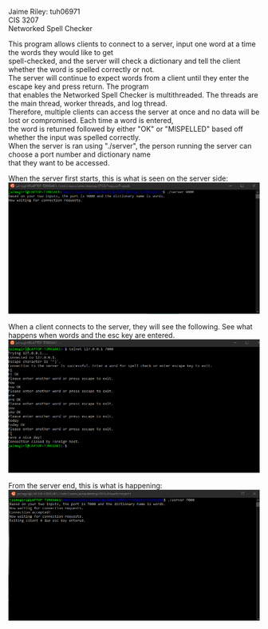 Jaime Riley: tuh06971<br />
CIS 3207<br />
Networked Spell Checker<br />

This program allows clients to connect to a server, input one word at a time the words they would like to get <br />
spell-checked, and the server will check a dictionary and tell the client whether the word is spelled correctly or not. <br />
The server will continue to expect words from a client until they enter the escape key and press return. The program <br />
that enables the Networked Spell Checker is multithreaded. The threads are the main thread, worker threads, and log thread.  
Therefore, multiple clients can access the server at once and no data will be lost or compromised. Each time a word is entered,  
the word is returned followed by either "OK" or "MISPELLED" based off whether the input was spelled correctly.  
When the server is ran using "./server", the person running the server can choose a port number and dictionary name  <br /> 
that they want to be accessed. 


When the server first starts, this is what is seen on the server side:  
![When the server first starts](ServerSide1.png)  


When a client connects to the server, they will see the following. See what happens when words and the esc key are entered.   
![When the client first connects to the server](ClientSide1.png)

From the server end, this is what is happening:      
![When the server receives words and client disconnects](ServerSide2.png)

